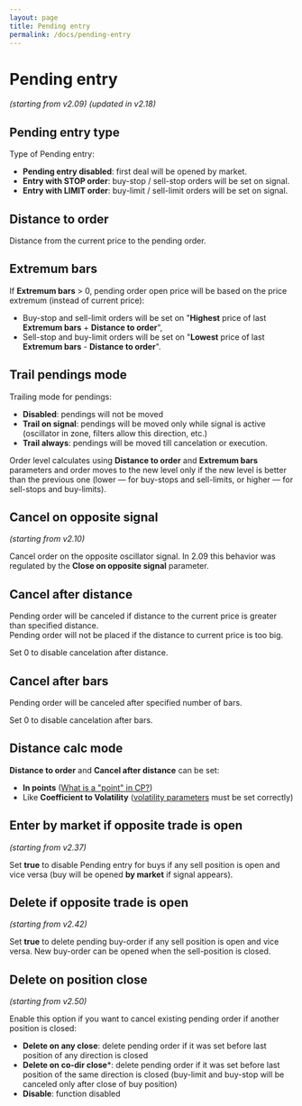 ```yaml
---
layout: page
title: Pending entry
permalink: /docs/pending-entry
---
```


# Pending entry

*(starting from v2.09) (updated in v2.18)*


## Pending entry type

Type of Pending entry:<br/>
* **Pending entry disabled**: first deal will be opened by market.<br/>
* **Entry with STOP order**: buy-stop / sell-stop orders will be set on signal.<br/>
* **Entry with LIMIT order**: buy-limit / sell-limit orders will be set on signal.


## Distance to order

Distance from the current price to the pending order.


## Extremum bars

If **Extremum bars** > 0, pending order open price will be based on the price extremum (instead of current price):<br/>
* Buy-stop and sell-limit orders will be set on "**Highest** price of last **Extremum bars** + **Distance to order**",<br/>
* Sell-stop and buy-limit orders will be set on "**Lowest** price of last **Extremum bars** - **Distance to order**".


## Trail pendings mode

Trailing mode for pendings:
* **Disabled**: pendings will not be moved<br/>
* **Trail on signal**: pendings will be moved only while signal is active (oscillator in zone, filters allow this direction, etc.)<br/>
* **Trail always**: pendings will be moved till cancelation or execution.

Order level calculates using **Distance to order** and **Extremum bars** parameters and order moves to the new level only if the new level is better than the previous one (lower — for buy-stops and sell-limits, or higher — for sell-stops and buy-limits).


## Cancel on opposite signal

*(starting from v2.10)*

Cancel order on the opposite oscillator signal. In 2.09 this behavior was regulated by the **Close on opposite signal** parameter.


## Cancel after distance

Pending order will be canceled if distance to the current price is greater than specified distance.<br/>
Pending order will not be placed if the distance to current price is too big.<br/>

Set 0 to disable cancelation after distance.


## Cancel after bars

Pending order will be canceled after specified number of bars.

Set 0 to disable cancelation after bars.


## Distance calc mode

**Distance to order** and **Cancel after distance** can be set:<br/>
* **In points** ([What is a "point" in CP?](https://communitypowerea.userecho.com/en/communities/7/topics/384-what-is-a-point-in-cp-what-does-stoploss-250-points-mean))<br/>
* Like **Coefficient to Volatility** ([volatility parameters](https://docs.google.com/document/d/1ww1M97H54IBwtCKZDhxtqsTsrtEMKofXHMEWMGCyZNs/edit#heading=h.sx27nza3heuj) must be set correctly)

## Enter by market if opposite trade is open

*(starting from v2.37)*

Set **true** to disable Pending entry for buys if any sell position is open and vice versa (buy will be opened **by market** if signal appears).


## Delete if opposite trade is open

*(starting from v2.42)*

Set **true** to delete pending buy-order if any sell position is open and vice versa. New buy-order can be opened when the sell-position is closed.


## Delete on position close

*(starting from v2.50)*

Enable this option if you want to cancel existing pending order if another position is closed:<br/>
* **Delete on any close**: delete pending order if it was set before last position of any direction is closed<br/>
* **Delete on co-dir close***: delete pending order if it was set before last position of the same direction is closed (buy-limit and buy-stop will be canceled only after close of buy position)<br/>
* **Disable**: function disabled